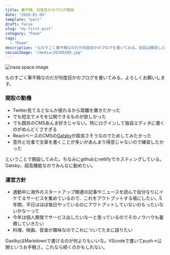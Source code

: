 ```yaml
---
title: 筆不精、何度目かのブログ開設
date: "2020-02-09"
template: "post"
draft: false
slug: "my-first-post"
category: "Poem"
tags:
  - "Poem"
description: "ものすごく筆不精なのだが何度目かのブログを書いてみる。初回は開設した動機と運営方針について。"
socialImage: "/media/20200209.jpg"
---
```


![nasa space image]("/media/20200209.jpg)

ものすごく筆不精なのだが何度目かのブログを書いてみる。よろしくお願いします。

### 開設の動機
- Twitter見てるとなんか疲れるから距離を置きたかった
- でも短文でメモを公開できるものが欲しかった
- でも既存のCMSあんま好きじゃない。特にログインして独自エディタに書くのがめんどくさすぎる
- ReactベースのCMSの[Gatsby](https://www.gatsbyjs.org/)が超良さそうなのでためしてみたかった
- 意外と仕事で文章を書くことが多いがあんまり得意じゃないので練習したかった

ということで開設してみた。ちなみにgithubとnetlifyでホスティングしている。Gatsby、超高機能なのでみんなに勧めたい。

### 運営方針
- 通勤中に海外のスタートアップ関連の記事やニュースを読んで自分なりにイケてるサービスを集めているので、これをアウトプットする場にしたい。5年間、平日はほぼ毎日やっているのにアウトプットしていないのもったいないかなーって
- 今年は個人開発でサービス出したいなーと思っているのでそのノウハウも蓄積していきたい
- 料理、映画、音楽が趣味なのでこれについてたまに語りたい

GastbyはMarkdownで書けるのが何よりもいいな。VScodeで書いてpush→公開というお手軽さ。これなら続くのかもしれない。